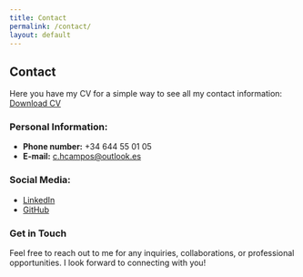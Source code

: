 ```yaml
---
title: Contact
permalink: /contact/
layout: default
---
```


## Contact

Here you have my CV for a simple way to see all my contact information:  
<a href="../files/CV_Carlos_Hernandez_Campos.pdf" download>Download CV</a>

### Personal Information:
- **Phone number:** +34 644 55 01 05
- **E-mail:** c.hcampos@outlook.es

### Social Media:
- [LinkedIn](www.linkedin.com/in/carlos-raul-hernandez-campos-761560295)
- [GitHub](https://github.com/CarlosHernandezCR)

### Get in Touch
Feel free to reach out to me for any inquiries, collaborations, or professional opportunities. I look forward to connecting with you!
